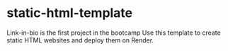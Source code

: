 # static-html-template
Link-in-bio is the first project in the bootcamp
Use this template to create static HTML websites and deploy them on Render.
